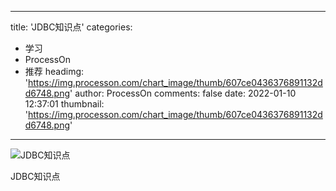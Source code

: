 
---
title: 'JDBC知识点'
categories: 
 - 学习
 - ProcessOn
 - 推荐
headimg: 'https://img.processon.com/chart_image/thumb/607ce0436376891132dd6748.png'
author: ProcessOn
comments: false
date: 2022-01-10 12:37:01
thumbnail: 'https://img.processon.com/chart_image/thumb/607ce0436376891132dd6748.png'
---

<div>   
<img class="thumb" alt="JDBC知识点" src="https://img.processon.com/chart_image/thumb/607ce0436376891132dd6748.png" referrerpolicy="no-referrer">
<p>JDBC知识点</p>  
</div>
            